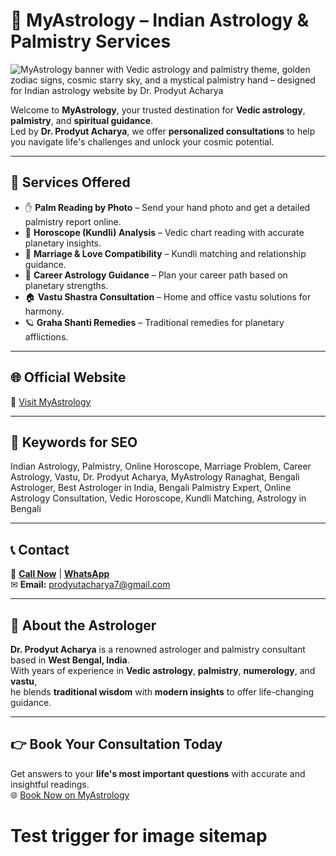 # 🌟 MyAstrology – Indian Astrology & Palmistry Services  

![MyAstrology banner with Vedic astrology and palmistry theme, golden zodiac signs, cosmic starry sky, and a mystical palmistry hand – designed for Indian astrology website by Dr. Prodyut Acharya](https://astro.myastrology.in/images/banner.jpg "MyAstrology – Indian Astrology & Palmistry Banner by Dr. Prodyut Acharya")  

Welcome to **MyAstrology**, your trusted destination for **Vedic astrology**, **palmistry**, and **spiritual guidance**.  
Led by **Dr. Prodyut Acharya**, we offer **personalized consultations** to help you navigate life's challenges and unlock your cosmic potential.  

---

## 🔮 Services Offered  

- ✋ **Palm Reading by Photo** – Send your hand photo and get a detailed palmistry report online.  
- 📜 **Horoscope (Kundli) Analysis** – Vedic chart reading with accurate planetary insights.  
- 💑 **Marriage & Love Compatibility** – Kundli matching and relationship guidance.  
- 💼 **Career Astrology Guidance** – Plan your career path based on planetary strengths.  
- 🏠 **Vastu Shastra Consultation** – Home and office vastu solutions for harmony.  
- 🪐 **Graha Shanti Remedies** – Traditional remedies for planetary afflictions.  

---

## 🌐 Official Website  
🔗 [Visit MyAstrology](https://astro.myastrology.in)  

---

## 📌 Keywords for SEO  
Indian Astrology, Palmistry, Online Horoscope, Marriage Problem, Career Astrology, Vastu, Dr. Prodyut Acharya, MyAstrology Ranaghat, Bengali Astrologer, Best Astrologer in India, Bengali Palmistry Expert, Online Astrology Consultation, Vedic Horoscope, Kundli Matching, Astrology in Bengali  

---

## 📞 Contact  
📱 **[Call Now](tel:+919333122768)** | **[WhatsApp](https://wa.me/919333122768)**  
✉ **Email:** [prodyutacharya7@gmail.com](mailto:prodyutacharya7@gmail.com)  

---

## 📣 About the Astrologer  
**Dr. Prodyut Acharya** is a renowned astrologer and palmistry consultant based in **West Bengal, India**.  
With years of experience in **Vedic astrology**, **palmistry**, **numerology**, and **vastu**,  
he blends **traditional wisdom** with **modern insights** to offer life-changing guidance.  

---

## 👉 Book Your Consultation Today  
Get answers to your **life's most important questions** with accurate and insightful readings.  
🌐 [Book Now on MyAstrology](https://pages.razorpay.com/Myastrology)
# Test trigger for image sitemap
